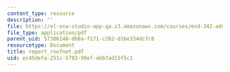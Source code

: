 ```yaml
---
content_type: resource
description: ''
file: https://ol-ocw-studio-app-qa.s3.amazonaws.com/courses/esd-342-advanced-system-architecture-spring-2006/ec45defa251c579399efebb7ad15f5c1_report_roofnet.pdf
file_type: application/pdf
parent_uid: 57306148-d68a-f171-c262-d16e334dc7c8
resourcetype: Document
title: report_roofnet.pdf
uid: ec45defa-251c-5793-99ef-ebb7ad15f5c1
---
```

